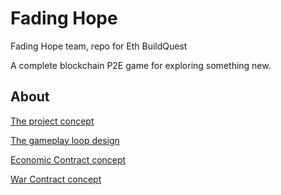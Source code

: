# Fading Hope

Fading Hope team, repo for Eth BuildQuest

A complete blockchain P2E game for exploring something new.

## About

[The project concept](https://vad37.github.io/the-dark-forest/)

[The gameplay loop design](https://www.figma.com/file/9V9fzelGa7Cc6zTaV8lTB1/Fading-Hope-coreloop)

[Economic Contract concept](https://www.figma.com/file/rFuUYAnKjNLOQeExYQWBTK/Economic-Logic)

[War Contract concept](https://www.figma.com/file/2dcJTmAMABBW33IYYWXfpP/War-Diplomacy-Logic?node-id=0%3A1)
